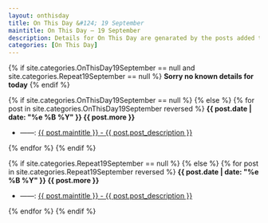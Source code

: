 ```yaml
---
layout: onthisday
title: On This Day &#124; 19 September
maintitle: On This Day — 19 September
description: Details for On This Day are genarated by the posts added to the website so the content is subject to changes/updates over time.
categories: [On This Day]
---
```


{% if site.categories.OnThisDay19September == null and site.categories.Repeat19September == null %}
<strong>Sorry no known details for today</strong>
{% endif %}

{% if site.categories.OnThisDay19September == null %}
{% else %}
{% for post in site.categories.OnThisDay19September reversed %}
<strong>{{ post.date | date: "%e %B %Y" }} {{ post.more }}</strong>
<ul>
<li> ——: <a href="{{ post.url }}">{{ post.maintitle }} - {{ post.post_description }}</a></li>
</ul>
{% endfor %}
{% endif %}

{% if site.categories.Repeat19September == null %}
{% else %}
{% for post in site.categories.Repeat19September reversed %}
<strong>{{ post.date | date: "%e %B %Y" }} {{ post.more }}</strong>
<ul>
<li> ——: <a href="{{ post.url }}">{{ post.maintitle }} - {{ post.post_description }}</a></li>
</ul>
{% endfor %}
{% endif %}
